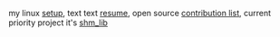 my linux [setup](https://github.com/waflya-xleb/dotfiles), text text [resume](https://), open source [contribution list](https://), current priority project it's [shm_lib](https://github.com/waflya-xleb/shm_lib)
